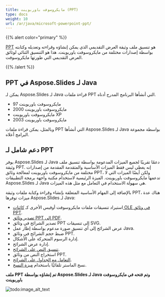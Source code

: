 ```yaml
---
title: مايكروسوفت باوربوينت (PPT)
type: docs
weight: 10
url: /ar/java/microsoft-powerpoint-ppt/
---
```


{{% alert color="primary" %}} 

[PPT](https://en.wikipedia.org/wiki/Microsoft_PowerPoint) هو تنسيق ملف وثيقة العرض التقديمي الذي يمكن إنشاؤه وقراءته وتعديله وكتابته بواسطة إصدارات مختلفة من مايكروسوفت باوربوينت. هذا هو التنسيق الثنائي لوثائق العرض التقديمي التي طورتها مايكروسوفت.

{{% /alert %}} 

## **PPT في Aspose.Slides لـ Java**
يمكن لـ Aspose.Slides لـ Java قراءة ملفات PPT التي أنشأها البرنامج المدرج أدناه.

- مايكروسوفت باوربوينت 97
- مايكروسوفت باوربوينت 2000
- مايكروسوفت باوربوينت XP
- مايكروسوفت باوربوينت 2003

وبالمثل، يمكن قراءة ملفات PPT التي أنشأها Aspose.Slides لـ Java بواسطة مجموعة البرامج أعلاه.

## **دعم شامل لـ PPT**
يوفر Aspose.Slides لـ Java دعمًا تقريبًا لجميع الميزات المدعومة بواسطة تنسيق ملف وثيقة PPT. إنه يغطي ليس فقط الميزات الأساسية والمتقدمة المقدمة من إصدارات مختلفة من مايكروسوفت باوربوينت لمعالجة وثائق PPT، ولكن أيضًا الميزات التي لا تدعمها مايكروسوفت باوربوينت. الميزة الرئيسية لاستخدام مكتبة واجهة برمجة التطبيقات Aspose.Slides لـ Java هي سهولة الاستخدام في التعامل مع مثل هذه الميزات.

بالإضافة إلى المهام الأساسية المتعلقة بإنشاء وقراءة وكتابة ملفات وثيقة PPT، هناك عدة ميزات توفرها Aspose.Slides لـ Java:

- استيراد تنسيقات ملفات مايكروسوفت أوفيس الأخرى كـ [كائنات OLE في وثائق PPT]().
- [تصدير وثائق PPT إلى PDF](/slides/ar/java/convert-powerpoint-ppt-and-pptx-to-pdf/).
- تصدير الشرائح في وثائق PPT إلى تنسيقات SVG.
- عرض الشرائح إلى أي تنسيق صورة مدعوم بواسطة إطار عمل Java.
- ضبط حجم الشرائح في وثائق PPT.
- إدارة الرسوم المتحركة على الأشكال.
- إدارة عرض الشرائح.
- [تنسيق النص على الشرائح]().
- استخراج النص من وثائق PPT.
- [التعامل مع الجداول على الشرائح]().
- نسخ الماستر تلقائيًا باستخدام [ميزة النسخ]().

**ملف PPT تم إنشاؤه بواسطة Aspose.Slides لـ Java وتم فتحه في مايكروسوفت باوربوينت** 

![todo:image_alt_text](microsoft-powerpoint-ppt_1.png)